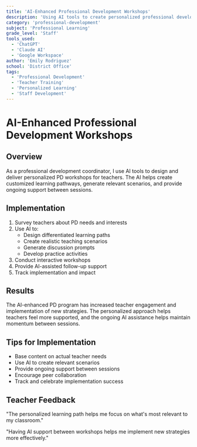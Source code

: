 ```yaml
---
title: 'AI-Enhanced Professional Development Workshops'
description: 'Using AI tools to create personalized professional development pathways for teachers'
category: 'professional-development'
subject: 'Professional Learning'
grade_level: 'Staff'
tools_used:
  - 'ChatGPT'
  - 'Claude AI'
  - 'Google Workspace'
author: 'Emily Rodriguez'
school: 'District Office'
tags:
  - 'Professional Development'
  - 'Teacher Training'
  - 'Personalized Learning'
  - 'Staff Development'
---
```


# AI-Enhanced Professional Development Workshops

## Overview

As a professional development coordinator, I use AI tools to design and deliver personalized PD workshops for teachers. The AI helps create customized learning pathways, generate relevant scenarios, and provide ongoing support between sessions.

## Implementation

1. Survey teachers about PD needs and interests
2. Use AI to:
   - Design differentiated learning paths
   - Create realistic teaching scenarios
   - Generate discussion prompts
   - Develop practice activities
3. Conduct interactive workshops
4. Provide AI-assisted follow-up support
5. Track implementation and impact

## Results

The AI-enhanced PD program has increased teacher engagement and implementation of new strategies. The personalized approach helps teachers feel more supported, and the ongoing AI assistance helps maintain momentum between sessions.

## Tips for Implementation

- Base content on actual teacher needs
- Use AI to create relevant scenarios
- Provide ongoing support between sessions
- Encourage peer collaboration
- Track and celebrate implementation success

## Teacher Feedback

"The personalized learning path helps me focus on what's most relevant to my classroom."

"Having AI support between workshops helps me implement new strategies more effectively."
